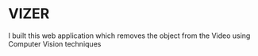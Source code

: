 # VIZER

I built this web application which removes the object from the Video using Computer Vision techniques

